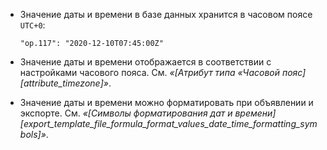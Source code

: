 - Значение даты и времени в базе данных хранится в часовом поясе `UTC+0`:

    ```
    "op.117": "2020-12-10T07:45:00Z"
    ```

- Значение даты и времени отображается в соответствии с настройками часового пояса. См. _«[Атрибут типа «Часовой пояс][attribute_timezone]»_.
- Значение даты и времени можно форматировать при объявлении и экспорте. См. _«[Символы форматирования дат и времени][export_template_file_formula_format_values_date_time_formatting_symbols]»_.